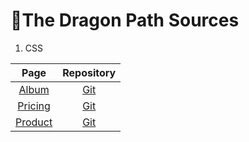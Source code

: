 # 🐉The Dragon Path Sources 

1. CSS

| Page | Repository | 
| :--: | :--------: |
| [Album](https://jackson97parada.github.io/Album_example/) | [Git](https://github.com/jackson97parada/Album_example) |
| [Pricing](https://jackson97parada.github.io/Pricing_example/) | [Git](https://github.com/jackson97parada/Pricing_example) |
| [Product](https://jackson97parada.github.io/Product_example/) | [Git](https://github.com/jackson97parada/Product_example) |
